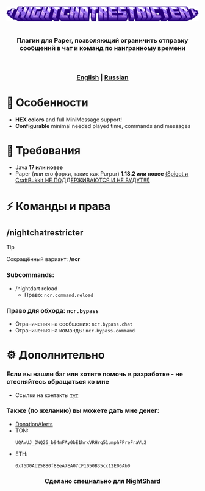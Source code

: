 <h3 align="center">
  <img src="docs/NightChatRestricter-Title.png" alt="CommandAPI logo" width="600">
  <br>
  <br>
  <p>Плагин для Paper, позволяющий ограничить отправку сообщений в чат и команд по наигранному времени</p>
  <br>
  <br>
  <b><a href="README.md">English</a></b> | <u>Russian</u>
</h3>

# 🚀 Особенности

- **HEX colors** and full MiniMessage support!
- **Configurable** minimal needed played time, commands and messages

# 📌 Требования

- Java **17 или новее**
- Paper (или его форки, такие как Purpur) **1.18.2 или новее** <u>(Spigot и CraftBukkit НЕ ПОДДЕРЖИВАЮТСЯ И НЕ
  БУДУТ!!!)</u>

# ⚡ Команды и права

## /nightchatrestricter

> [!TIP]
> Сокращённый вариант: **/ncr**

### Subcommands:

- /nightdart reload
    - Право: `ncr.command.reload`

### Право для обхода: `ncr.bypass`

- Ограничения на сообщения: `ncr.bypass.chat`
- Ограничения на команды: `ncr.bypass.command`

# ⚙ Дополнительно

### Если вы нашли баг или хотите помочь в разработке - не стесняйтесь обращаться ко мне

- Ссылки на контакты [тут](https://drakoshaslv.ru/)

### Также (по желанию) вы можете дать мне денег:

- [DonationAlerts](https://www.donationalerts.com/r/mrdrag0nxyt)
- TON:
  ```
  UQAwUJ_DWQ26_b94mFAy0bE1hrxVRHrq51umphFPreFraVL2
  ```
- ETH:
  ```
  0xf5D0Ab258B0f8EeA7EA07cF1050B35cc12E06Ab0
  ```

<h3 align="center">Сделано специально для <a href="https://nshard.ru">NightShard</a></h3>